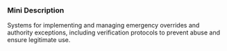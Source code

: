 ### Mini Description

Systems for implementing and managing emergency overrides and authority exceptions, including verification protocols to prevent abuse and ensure legitimate use.

